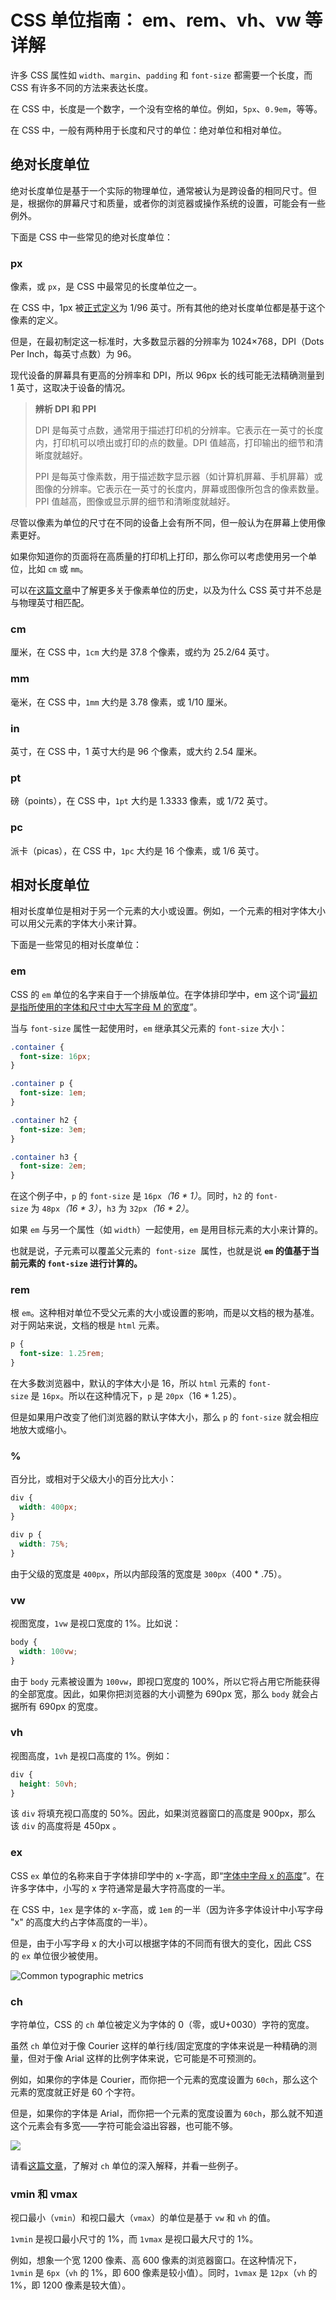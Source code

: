 # CSS 单位指南： em、rem、vh、vw 等详解

许多 CSS 属性如 `width`、`margin`、`padding` 和 `font-size` 都需要一个长度，而 CSS 有许多不同的方法来表达长度。

在 CSS 中，长度是一个数字，一个没有空格的单位。例如，`5px`、`0.9em`，等等。

在 CSS 中，一般有两种用于长度和尺寸的单位：绝对单位和相对单位。

## 绝对长度单位

绝对长度单位是基于一个实际的物理单位，通常被认为是跨设备的相同尺寸。但是，根据你的屏幕尺寸和质量，或者你的浏览器或操作系统的设置，可能会有一些例外。

下面是 CSS 中一些常见的绝对长度单位：
### px

像素，或 `px`，是 CSS 中最常见的长度单位之一。

在 CSS 中，1px 被[正式定义](https://drafts.csswg.org/css-values/#reference-pixel)为 1/96 英寸。所有其他的绝对长度单位都是基于这个像素的定义。

但是，在最初制定这一标准时，大多数显示器的分辨率为 1024×768，DPI（Dots Per Inch，每英寸点数）为 96。

现代设备的屏幕具有更高的分辨率和 DPI，所以 96px 长的线可能无法精确测量到 1 英寸，这取决于设备的情况。

> **辨析 DPI 和 PPI** 
>
> DPI 是每英寸点数，通常用于描述打印机的分辨率。它表示在一英寸的长度内，打印机可以喷出或打印的点的数量。DPI 值越高，打印输出的细节和清晰度就越好。
> 
> PPI 是每英寸像素数，用于描述数字显示器（如计算机屏幕、手机屏幕）或图像的分辨率。它表示在一英寸的长度内，屏幕或图像所包含的像素数量。PPI 值越高，图像或显示屏的细节和清晰度就越好。

尽管以像素为单位的尺寸在不同的设备上会有所不同，但一般认为在屏幕上使用像素更好。

如果你知道你的页面将在高质量的打印机上打印，那么你可以考虑使用另一个单位，比如 `cm` 或 `mm`。

可以在[这篇文章](https://www.smashingmagazine.com/2021/07/css-absolute-units/)中了解更多关于像素单位的历史，以及为什么 CSS 英寸并不总是与物理英寸相匹配。

### cm

厘米，在 CSS 中，`1cm` 大约是 37.8 个像素，或约为 25.2/64 英寸。

### mm

毫米，在 CSS 中，`1mm` 大约是 3.78 像素，或 1/10 厘米。

### in

英寸，在 CSS 中，1 英寸大约是 96 个像素，或大约 2.54 厘米。
### pt

磅（points），在 CSS 中，`1pt` 大约是 1.3333 像素，或 1/72 英寸。

### pc

派卡（picas），在 CSS 中，`1pc` 大约是 16 个像素，或 1/6 英寸。


## 相对长度单位

相对长度单位是相对于另一个元素的大小或设置。例如，一个元素的相对字体大小可以用父元素的字体大小来计算。

下面是一些常见的相对长度单位：

### em

CSS 的 `em` 单位的名字来自于一个排版单位。在字体排印学中，em 这个词“[最初是指所使用的字体和尺寸中大写字母 M 的宽度](https://www.wikiwand.com/zh/Em_(%E5%AD%97%E4%BD%93%E6%8E%92%E5%8D%B0%E5%AD%A6))”。

当与 `font-size` 属性一起使用时，`em` 继承其父元素的 `font-size` 大小：

```css
.container {
  font-size: 16px;
}

.container p {
  font-size: 1em;
}

.container h2 {
  font-size: 3em;
}

.container h3 {
  font-size: 2em;
}
```

在这个例子中，`p` 的 `font-size` 是 `16px`_（16 * 1）_。同时，`h2` 的 `font-size` 为 `48px`_（16 * 3）_，`h3` 为 `32px`_（16 * 2）_。

如果 `em` 与另一个属性（如 `width`）一起使用，`em` 是用目标元素的大小来计算的。

也就是说，子元素可以覆盖父元素的  `font-size`  属性，也就是说 **`em` 的值基于当前元素的 `font-size` 进行计算的。**
### rem

根 `em`。这种相对单位不受父元素的大小或设置的影响，而是以文档的根为基准。对于网站来说，文档的根是 `html` 元素。

```css
p {
  font-size: 1.25rem;
}
```

在大多数浏览器中，默认的字体大小是 16，所以 `html` 元素的 `font-size` 是 `16px`。所以在这种情况下，`p` 是 `20px`（16 * 1.25）。

但是如果用户改变了他们浏览器的默认字体大小，那么 `p` 的 `font-size` 就会相应地放大或缩小。

### %

百分比，或相对于父级大小的百分比大小：

```css
div {
  width: 400px;
}

div p {
  width: 75%;
}
```

由于父级的宽度是 `400px`，所以内部段落的宽度是 `300px`（400 * .75）。

### vw

视图宽度，`1vw` 是视口宽度的 1%。比如说：

```css
body {
  width: 100vw;
}
```

由于 `body` 元素被设置为 `100vw`，即视口宽度的 100%，所以它将占用它所能获得的全部宽度。因此，如果你把浏览器的大小调整为 690px 宽，那么 `body` 就会占据所有 690px 的宽度。

### vh

视图高度，`1vh` 是视口高度的 1%。例如：

```css
div {
  height: 50vh;
}
```

该 `div` 将填充视口高度的 50%。因此，如果浏览器窗口的高度是 900px，那么该 `div` 的高度将是 450px 。

### ex

CSS `ex` 单位的名称来自于字体排印学中的 x-字高，即“[字体中字母 x 的高度](https://www.wikiwand.com/zh/X%E5%AD%97%E9%AB%98)”。在许多字体中，小写的 x 字符通常是最大字符高度的一半。

在 CSS 中，`1ex` 是字体的 x-字高，或 `1em` 的一半（因为许多字体设计中小写字母 "x" 的高度大约占字体高度的一半）。

但是，由于小写字母 x 的大小可以根据字体的不同而有很大的变化，因此 CSS 的 `ex` 单位很少被使用。

![Common typographic metrics](Typography_Line_Terms.svg)

### ch

字符单位，CSS 的 `ch` 单位被定义为字体的 0（零，或U+0030）字符的宽度。

虽然 `ch` 单位对于像 Courier 这样的单行线/固定宽度的字体来说是一种精确的测量，但对于像 Arial 这样的比例字体来说，它可能是不可预测的。

例如，如果你的字体是 Courier，而你把一个元素的宽度设置为 `60ch`，那么这个元素的宽度就正好是 60 个字符。

但是，如果你的字体是 Arial，而你把一个元素的宽度设置为 `60ch`，那么就不知道这个元素会有多宽——字符可能会溢出容器，也可能不够。

![](ch-unit-monospaced-and-proportional-fonts.png)

请看[这篇文章](https://meyerweb.com/eric/thoughts/2018/06/28/what-is-the-css-ch-unit/)，了解对 `ch` 单位的深入解释，并看一些例子。

### vmin 和 vmax

视口最小（`vmin`）和视口最大（`vmax`）的单位是基于 `vw` 和 `vh` 的值。

`1vmin` 是视口最小尺寸的 1%，而 `1vmax` 是视口最大尺寸的 1%。

例如，想象一个宽 1200 像素、高 600 像素的浏览器窗口。在这种情况下，`1vmin` 是 `6px`（`vh` 的 1%，即 600 像素是较小值）。同时，`1vmax` 是 `12px`（`vh` 的 1%，即 1200 像素是较大值）。